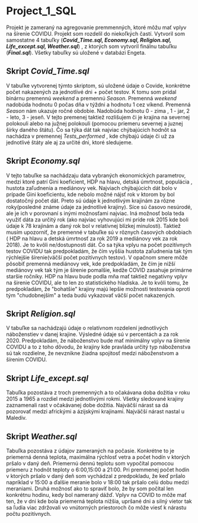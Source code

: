 # Project_1_SQL

Projekt je zameraný na agregovanie premmenných, ktoré môžu mať vplyv na šírenie COVIDU. Projekt som rozdelil do niekoľkých častí. Vytvoril som samostatne 4 tabuľky (***Covid_Time.sql, Economy.sql, Religion.sql, Life_except.sql, Weather.sql***) , z ktorých som vytvoril finálnu tabuľku (***Final.sql***). Všetky tabuľky sú uložené v databázi Engeta. 

## Skript ***Covid_Time.sql***
V tabuľke vytvorenej týmto skriptom, sú uložené údaje o Covide, konkrétne počet nakazených za jednotlivé dni + počet testov. K tomu som pridal binárnu premennú _weekend_ a premennú _Season_. Premenná _weekend_ nadobúda hodnotu 0 počas dňa v týždni a hodnotu 1 cez víkend. Premenná _Season_ nám ukazuje ročné obdobie. Nadobúda hodnotu 0 - zima , 1 - jar, 2 - leto, 3 - jeseň. V tejto premenej taktiež rozlišujem či je krajina na severnej polokouli alebo na južnej polokouli (pomocou priemeru severnej a juznej šírky daného štátu).
Čo sa týka dát tak najviac chýbajúcich hodnôt sa nachádza v premennej _Tests_performed_ , kde chýbajú údaje či už za jednotlivé štáty ale aj za určité dni, ktoré sledujeme.


## Skript ***Economy.sql***
V tejto tabuľke sa nachádzaju data vybraných ekonomických parametrov, medzi ktoré patrí Gini koeficient, HDP na hlavu, detská úmrtnost, populácia , hustota zaľudnenia a mediánovy vek. Najviach chýbajúcich dát bolo v prípade Gini koeficientu, kde nebolo možné nájsť rok v ktorom by bol dostatočný počet dát. Preto sú údaje k jednotlivým krajinám za rôzne roky(posledné známe údaje za jednotlivé krajiny). Síce sú časovo nesúrodé, ale je ich v porovnaní s inými možnosťami najviac. Iná možnosť bola teda využiť dáta za určitý rok (ako najviac vyhovujúci mi príde rok 2015 kde boli údaje k 78 krajinám a daný rok bol v relatívnej blízkej minulosti). Taktiež musím upozorniť, že premenné v tabuľke sú v rôznych časových obdobiach ( HDP na hlavu a detská úmrtnosť za rok 2019 a mediánovy vek za rok 2018). Je to kvôli ne/dostupnosti dát. 
Čo sa týka vplyu na počet pozitívnych testov COVIDU tak predpokladám, že čím vyššia hustota zaľudnenia tak tým rýchlejšie šírenie(väčší počet pozitívnych testov). V opačnom smere môže pôsobiť premenná mediánovy vek, kde predpokladám, že čím je nižší mediánovy vek tak tým je šírenie pomalšie, kedže COVID zasahuje primárne staršie ročníky. HDP na hlavu bude podla mňa mať taktiež negatívny vplyv na širenie COVIDU, ale to len zo statistického hladiska. Je to kvôli tomu, že predpokladám, že "bohatšie" krajiny majú lepšie možnosti testovania oproti tým "chudobnejším" a teda budú vykazovať väčší počet nakazených.


## Skript ***Religion.sql***
V tabuľke sa nachádzajú údaje o relatívnom rozdelení jednotlivých náboženstiev v danej krajine. Výsledné údaje sú v percentách a za rok 2020. Predpokladám, že náboženstvo bude mať minimálny vplyv na šírenie COVIDU a to z toho dôvodu, že krajiny kde pravláda určitý typ náboženstva sú tak rozdielne, že nevznikne žiadna spojitosť medzi náboženstvom a šírenim COVIDU.


## Skript ***Life_except.sql***
Tabuľka pozostáva z troch premenných a to očakávana doba dožitia v roku 2015 a 1965 a rozdiel medzi jednotlivými rokmi. Všetky sledované krajiny zaznamenali rast v očakávanej dobe dožitia. Najväčší nárast sa dá pozorovať medzi africkými a ázijskými krajinami. Najväčší nárast nastal u Malediv.


## Skript ***Weather.sql***
Tabuľka pozostáva z údajov zameraných na počasie. Konkrétne to je priemerná denná teplota, maximálna rýchlosť vetra a počet hodín v ktorých pršalo v daný deň. Priemernú dennú teplotu som vypočítal pomocou priemeru z hodnôt teploty o 6:00,15:00 a 21:00. Pri premmenej počet hodín v ktorých pršalo v daný deň som vychádzal z predpokladu, že keď pršalo napríklad v 15:00 a ďalšie meranie bolo v 18:00 tak pršalo celú dobu medzi meraniami. Druhá možnosť ako to spraviť bolo, že by som počítal len konkrétnu hodinu, kedy bol nameraný dážď.
Vplyv na COVID to môže mať ten, že v dni kde bola priemerná teplota nižšia, upršané dni a silný vietor tak sa ľudia viac zdržovali vo vnútorných priestoroch čo môže viesť k nárastu počtu pozitívnych.


